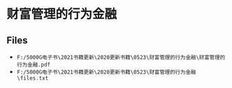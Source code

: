 # 财富管理的行为金融

## Files

- `F:/5000G电子书\2021书籍更新\2020更新书籍\0523\财富管理的行为金融\财富管理的行为金融.pdf`
- `F:/5000G电子书\2021书籍更新\2020更新书籍\0523\财富管理的行为金融\files.txt`
